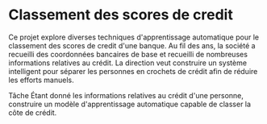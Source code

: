 # Classement des scores de credit

Ce projet explore diverses techniques d'apprentissage automatique pour le classement des scores de credit d'une banque. Au fil des ans, la société a recueilli des coordonnées bancaires de base et recueilli de nombreuses informations relatives au crédit. La direction veut construire un système intelligent pour séparer les personnes en crochets de crédit afin de réduire les efforts manuels.

Tâche
Étant donné les informations relatives au crédit d'une personne, construire un modèle d'apprentissage automatique capable de classer la côte de crédit.
